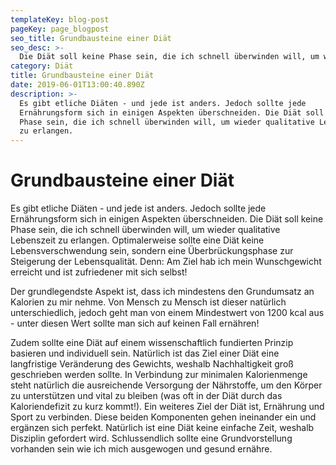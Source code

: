 ```yaml
---
templateKey: blog-post
pageKey: page_blogpost
seo_title: Grundbausteine einer Diät
seo_desc: >-
  Die Diät soll keine Phase sein, die ich schnell überwinden will, um wieder qualitative Lebenszeit zu erlangen.
category: Diät
title: Grundbausteine einer Diät
date: 2019-06-01T13:00:40.890Z
description: >-
  Es gibt etliche Diäten - und jede ist anders. Jedoch sollte jede
  Ernährungsform sich in einigen Aspekten überschneiden. Die Diät soll keine
  Phase sein, die ich schnell überwinden will, um wieder qualitative Lebenszeit
  zu erlangen.
---
```

# Grundbausteine einer Diät

Es gibt etliche Diäten - und jede ist anders. Jedoch sollte jede Ernährungsform sich in einigen Aspekten überschneiden. Die Diät soll keine Phase sein, die ich schnell überwinden will, um wieder qualitative Lebenszeit zu erlangen. Optimalerweise sollte eine Diät keine Lebensverschwendung sein, sondern eine Überbrückungsphase zur Steigerung der Lebensqualität. Denn: Am Ziel hab ich mein Wunschgewicht erreicht und ist zufriedener mit sich selbst!

Der grundlegendste Aspekt ist, dass ich mindestens den Grundumsatz an Kalorien zu mir nehme. Von Mensch zu Mensch ist dieser natürlich unterschiedlich, jedoch geht man von einem Mindestwert von 1200 kcal aus - unter diesen Wert sollte man sich auf keinen Fall ernähren!

Zudem sollte eine Diät auf einem wissenschaftlich fundierten Prinzip basieren und individuell sein. Natürlich ist das Ziel einer Diät eine langfristige Veränderung des Gewichts, weshalb Nachhaltigkeit groß geschrieben werden sollte. In Verbindung zur minimalen Kalorienmenge steht natürlich die ausreichende Versorgung der Nährstoffe, um den Körper zu unterstützen und vital zu bleiben (was oft in der Diät durch das Kaloriendefizit zu kurz kommt!). Ein weiteres Ziel der Diät ist, Ernährung und Sport zu verbinden. Diese beiden Komponenten gehen ineinander ein und ergänzen sich perfekt. Natürlich ist eine Diät keine einfache Zeit, weshalb Disziplin gefordert wird. Schlussendlich sollte eine Grundvorstellung vorhanden sein wie ich mich ausgewogen und gesund ernähre.
